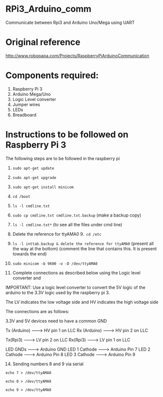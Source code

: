 # RPi3_Arduino_comm
Communicate between Rpi3 and Arduino Uno/Mega using UART

# Original reference

http://www.robopapa.com/Projects/RaspberryPiArduinoCommunication

# Components required: 

1. Raspberry Pi 3
2. Arduino Mega/Uno
3. Logic Level converter 
4. Jumper wires
5. LEDs
6. Breadboard 

# Instructions to be followed on Raspberry Pi 3 

The following steps are to be followed in the raspberry pi

1. `sudo apt-get update`
2. `sudo apt-get upgrade` 
3. `sudo apt-get install minicom` 
4. `cd /boot`
5. `ls -l cmdline.txt`
6. `sudo cp cmdline.txt cmdline.txt.backup` (make a backup copy)
7. `ls -l cmdline.txt*` (to see all the files under cmd line)
8. Delete the reference for ttyAMA0
9.` cd /etc`
10. `ls -l inttab.backup & delete the reference for ttyAMA0` (present all the way at the bottom)
(comment the line that contains this. It is present towards the end)
11. `sudo minicom -b 9600 -o -D /dev/ttyAMA0`

13.  Complete connections as described below using the Logic level converter and 

IMPORTANT: Use a logic level converter to convert the 5V logic of the arduino
to the 3.3V logic used by the raspberry pi 3.

The LV indicates the low voltage side and HV indicates the high voltage side

The connections are as follows: 

3.3V and 5V devices need to have a common GND 

Tx (Arduino)    --->      HV pin 1 on LLC
Rx (Arduino)    --->      HV pin 2 on LLC 

Tx(Rpi3)        --->      LV pin 2 on LLC
Rx(Rpi3)        --->      LV pin 1 on LLC 

LED GNDs        --->      Arduino GND
LED 1 Cathode   --->      Arduino Pin 7
LED 2 Cathode   --->      Arduino Pin 8
LED 3 Cathode   --->      Arduino Pin 9

14. Sending numbers 8 and 9 via serial

`echo 7 > /dev/ttyAMA0`

`echo 8 > /dev/ttyAMA0`

`echo 9 > /dev/ttyAMA0`



